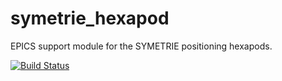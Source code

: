 # symetrie_hexapod
EPICS support module for the SYMETRIE positioning hexapods.

[![Build Status](https://github.com/epics-motor/motorSymetrie/actions/workflows/ci-scripts-build.yml/badge.svg)](https://github.com/epics-motor/motorSymetrie/actions/workflows/ci-scripts-build.yml)

